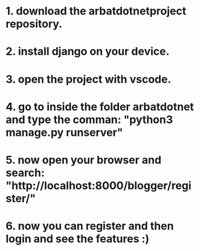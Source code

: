 # 1. download the arbatdotnetproject repository.
# 2. install django on your device.
# 3. open the project with vscode.
# 4. go to inside the folder arbatdotnet and type the comman: "python3 manage.py runserver"
# 5. now open your browser and search: "http://localhost:8000/blogger/register/"
# 6. now you can register and then login and see the features :)
